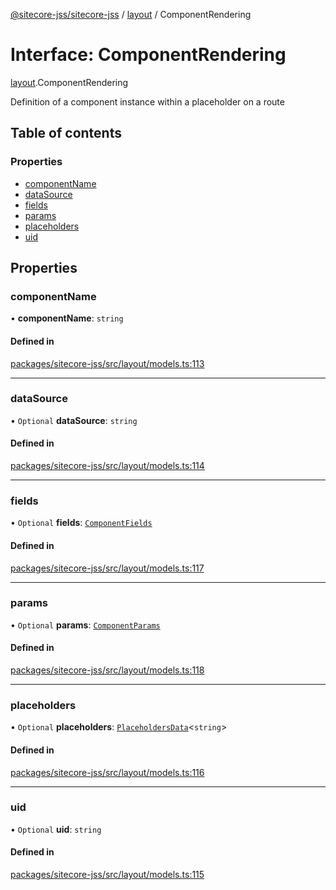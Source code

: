 [@sitecore-jss/sitecore-jss](../README.md) / [layout](../modules/layout.md) / ComponentRendering

# Interface: ComponentRendering

[layout](../modules/layout.md).ComponentRendering

Definition of a component instance within a placeholder on a route

## Table of contents

### Properties

- [componentName](layout.ComponentRendering.md#componentname)
- [dataSource](layout.ComponentRendering.md#datasource)
- [fields](layout.ComponentRendering.md#fields)
- [params](layout.ComponentRendering.md#params)
- [placeholders](layout.ComponentRendering.md#placeholders)
- [uid](layout.ComponentRendering.md#uid)

## Properties

### componentName

• **componentName**: `string`

#### Defined in

[packages/sitecore-jss/src/layout/models.ts:113](https://github.com/Sitecore/jss/blob/f24581e16/packages/sitecore-jss/src/layout/models.ts#L113)

___

### dataSource

• `Optional` **dataSource**: `string`

#### Defined in

[packages/sitecore-jss/src/layout/models.ts:114](https://github.com/Sitecore/jss/blob/f24581e16/packages/sitecore-jss/src/layout/models.ts#L114)

___

### fields

• `Optional` **fields**: [`ComponentFields`](layout.ComponentFields.md)

#### Defined in

[packages/sitecore-jss/src/layout/models.ts:117](https://github.com/Sitecore/jss/blob/f24581e16/packages/sitecore-jss/src/layout/models.ts#L117)

___

### params

• `Optional` **params**: [`ComponentParams`](layout.ComponentParams.md)

#### Defined in

[packages/sitecore-jss/src/layout/models.ts:118](https://github.com/Sitecore/jss/blob/f24581e16/packages/sitecore-jss/src/layout/models.ts#L118)

___

### placeholders

• `Optional` **placeholders**: [`PlaceholdersData`](../modules/layout.md#placeholdersdata)\<`string`\>

#### Defined in

[packages/sitecore-jss/src/layout/models.ts:116](https://github.com/Sitecore/jss/blob/f24581e16/packages/sitecore-jss/src/layout/models.ts#L116)

___

### uid

• `Optional` **uid**: `string`

#### Defined in

[packages/sitecore-jss/src/layout/models.ts:115](https://github.com/Sitecore/jss/blob/f24581e16/packages/sitecore-jss/src/layout/models.ts#L115)
